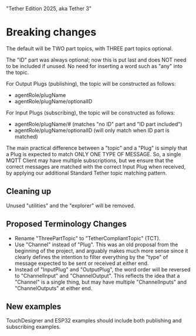 "Tether Edition 2025, aka Tether 3"

# Breaking changes

The default will be TWO part topics, with THREE part topics optional.

The "ID" part was always optional; now this is put last and does NOT need to be included if unused. No need for inserting a word such as "any" into the topic.


For Output Plugs (publishing), the topic will be constructed as follows:
- agentRole/plugName
- agentRole/plugName/optionalID

For Input Plugs (subscribing), the topic will be constructed as follows:
- agentRole/plugName/# (matches "no ID" part and "ID part included")
- agentRole/plugName/optionalID (will only match when ID part is matched)

The main practical difference between a "topic" and a "Plug" is simply that a Plug is expected to match ONLY ONE TYPE OF MESSAGE. So, a single MQTT Client may have multiple subscriptions, but we ensure that the correct messages are matched with the correct Input Plug when received, by applying our additional Standard Tether topic matching pattern.

## Cleaning up
Unused "utilities" and the "explorer" will be removed.

## Proposed Terminology Changes
- Rename "ThreePartTopic" to "TetherCompliantTopic" (TCT).
- Use "Channel" instead of "Plug". This was an old proposal from the beginning of the project, and arguably makes much more sense since it clearly defines the intention to filter everything by the "type" of message expected to be sent or received at either end.
- Instead of "InputPlug" and "OutputPlug", the word order will be reversed to "ChannelInput" and "ChannelOutput". This reflects the idea that a "Channel" is a single thing, but may have multiple "ChannelInputs" and "ChannelOutputs" at either end.

## New examples
TouchDesigner and ESP32 examples should include both publishing and subscribing examples.
